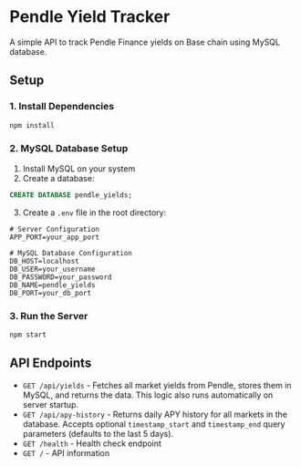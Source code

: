 # Pendle Yield Tracker

A simple API to track Pendle Finance yields on Base chain using MySQL database.

## Setup

### 1. Install Dependencies

```bash
npm install
```

### 2. MySQL Database Setup

1. Install MySQL on your system
2. Create a database:

```sql
CREATE DATABASE pendle_yields;
```

3. Create a `.env` file in the root directory:

```env
# Server Configuration
APP_PORT=your_app_port

# MySQL Database Configuration
DB_HOST=localhost
DB_USER=your_username
DB_PASSWORD=your_password
DB_NAME=pendle_yields
DB_PORT=your_db_port
```

### 3. Run the Server

```bash
npm start
```

## API Endpoints

- `GET /api/yields` - Fetches all market yields from Pendle, stores them in MySQL, and returns the data. This logic also runs automatically on server startup.
- `GET /api/apy-history` - Returns daily APY history for all markets in the database. Accepts optional `timestamp_start` and `timestamp_end` query parameters (defaults to the last 5 days).
- `GET /health` - Health check endpoint
- `GET /` - API information
